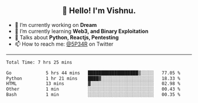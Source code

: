 <h2 align="center">👋 Hello! I'm Vishnu.</h2>


- 🔭 I’m currently working on **Dream**
- 🌱 I’m currently learning **Web3, and Binary Exploitation**
- 💬 Talks about **Python, Reactjs, Pentesting**
- 📫 How to reach me: [@5P34R](https://twitter.com/Vishnu27302693) on Twitter

---
<!--START_SECTION:waka-->

```txt
Total Time: 7 hrs 25 mins

Go             5 hrs 44 mins   ███████████████████▒░░░░░   77.05 %
Python         1 hr 21 mins    ████▓░░░░░░░░░░░░░░░░░░░░   18.33 %
HTML           13 mins         ▓░░░░░░░░░░░░░░░░░░░░░░░░   02.98 %
Other          1 min           ░░░░░░░░░░░░░░░░░░░░░░░░░   00.43 %
Bash           1 min           ░░░░░░░░░░░░░░░░░░░░░░░░░   00.35 %
```

<!--END_SECTION:waka-->
